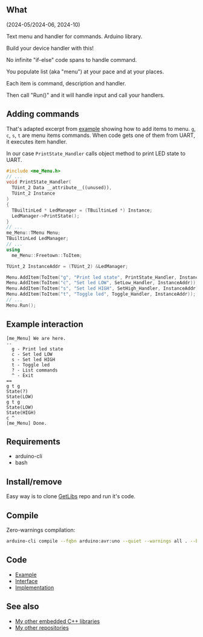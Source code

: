 ## What

(2024-05/2024-06, 2024-10)

Text menu and handler for commands. Arduino library.

Build your device handler with this!

No infinite "if-else" code spans to handle command.

You populate list (aka "menu") at your pace and at your places.

Each item is command, description and handler.

Then call "Run()" and it will handle input and call your handlers.


## Adding commands

That's adapted excerpt from [example][Example] showing how to add items
to menu. `g`, `c`, `s`, `t` are menu items commands. When code gets one
of them from UART, it executes item handler.

In our case `PrintState_Handler` calls object method to print LED state
to UART.

```C++
#include <me_Menu.h>
// ...
void PrintState_Handler(
  TUint_2 Data __attribute__((unused)),
  TUint_2 Instance
)
{
  TBuiltinLed * LedManager = (TBuiltinLed *) Instance;
  LedManager->PrintState();
}
// ...
me_Menu::TMenu Menu;
TBuiltinLed LedManager;
// ...
using
  me_Menu::Freetown::ToItem;

TUint_2 InstanceAddr = (TUint_2) &LedManager;

Menu.AddItem(ToItem("g", "Print led state", PrintState_Handler, InstanceAddr));
Menu.AddItem(ToItem("c", "Set led LOW", SetLow_Handler, InstanceAddr));
Menu.AddItem(ToItem("s", "Set led HIGH", SetHigh_Handler, InstanceAddr));
Menu.AddItem(ToItem("t", "Toggle led", Toggle_Handler, InstanceAddr));
// ...
Menu.Run();
```

## Example interaction

```
[me_Menu] We are here.
--
  g - Print led state
  c - Set led LOW
  s - Set led HIGH
  t - Toggle led
  ? - List commands
  ^ - Exit
==
g t g
State(?)
State(LOW)
g t g
State(LOW)
State(HIGH)
c ^
[me_Menu] Done.
```

## Requirements

  * arduino-cli
  * bash


## Install/remove

Easy way is to clone [GetLibs][GetLibs] repo and run it's code.


## Compile

Zero-warnings compilation:

```bash
arduino-cli compile --fqbn arduino:avr:uno --quiet --warnings all . --build-property compiler.cpp.extra_flags="-std=c++1z"
```

## Code

* [Example][Example]
* [Interface][Interface]
* [Implementation][Implementation]


## See also

* [My other embedded C++ libraries][Embedded]
* [My other repositories][Repos]

[Example]: examples/me_Menu/me_Menu.ino
[Interface]: src/me_Menu.h
[Implementation]: src/me_Menu.cpp

[GetLibs]: https://github.com/martin-eden/Embedded-Framework-GetLibs

[Embedded]: https://github.com/martin-eden/Embedded_Crafts/tree/master/Parts
[Repos]: https://github.com/martin-eden/contents

